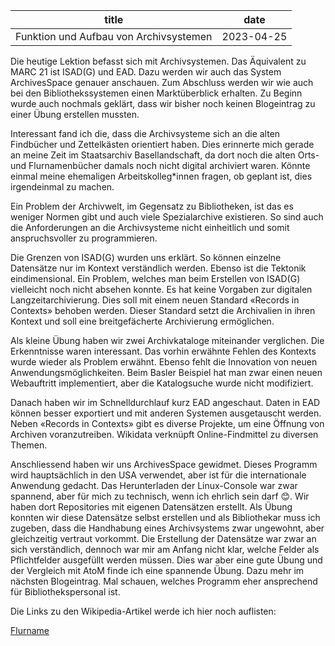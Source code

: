 |                    title                |    date       |
| --------------------------------------- | ------------- |
| Funktion und Aufbau von Archivsystemen  | 2023-04-25    |

Die heutige Lektion befasst sich mit Archivsystemen. Das Äquivalent zu MARC 21 ist ISAD(G) und EAD. Dazu werden wir auch das System ArchivesSpace genauer anschauen. Zum Abschluss werden wir wie auch bei den Bibliothekssystemen einen Marktüberblick erhalten. Zu Beginn wurde auch nochmals geklärt, dass wir bisher noch keinen Blogeintrag zu einer Übung erstellen mussten.

Interessant fand ich die, dass die Archivsysteme sich an die alten Findbücher und Zettelkästen orientiert haben. Dies erinnerte mich gerade an meine Zeit im Staatsarchiv Basellandschaft, da dort noch die alten Orts- und Flurnamenbücher damals noch nicht digital archiviert waren. Könnte einmal meine ehemaligen Arbeitskolleg*innen fragen, ob geplant ist, dies irgendeinmal zu machen.

Ein Problem der Archivwelt, im Gegensatz zu Bibliotheken, ist das es weniger Normen gibt und auch viele Spezialarchive existieren. So sind auch die Anforderungen an die Archivsysteme nicht einheitlich und somit anspruchsvoller zu programmieren.

Die Grenzen von ISAD(G) wurden uns erklärt. So können einzelne Datensätze nur im Kontext verständlich werden. Ebenso ist die Tektonik eindimensional. Ein Problem, welches man beim Erstellen von ISAD(G) vielleicht noch nicht absehen konnte. Es hat keine Vorgaben zur digitalen Langzeitarchivierung. Dies soll mit einem neuen Standard «Records in Contexts» behoben werden. Dieser Standard setzt die Archivalien in ihren Kontext und soll eine breitgefächerte Archivierung ermöglichen.

Als kleine Übung haben wir zwei Archivkataloge miteinander verglichen. Die Erkenntnisse waren interessant. Das vorhin erwähnte Fehlen des Kontexts wurde wieder als Problem erwähnt. Ebenso fehlt die Innovation von neuen Anwendungsmöglichkeiten. Beim Basler Beispiel hat man zwar einen neuen Webauftritt implementiert, aber die Katalogsuche wurde nicht modifiziert.

Danach haben wir im Schnelldurchlauf kurz EAD angeschaut. Daten in EAD können besser exportiert und mit anderen Systemen ausgetauscht werden. Neben «Records in Contexts» gibt es diverse Projekte, um eine Öffnung von Archiven voranzutreiben. Wikidata verknüpft Online-Findmittel zu diversen Themen.

Anschliessend haben wir uns ArchivesSpace gewidmet. Dieses Programm wird hauptsächlich in den USA verwendet, aber ist für die internationale Anwendung gedacht. Das Herunterladen der Linux-Console war zwar spannend, aber für mich zu technisch, wenn ich ehrlich sein darf 😊. Wir haben dort Repositories mit eigenen Datensätzen erstellt. Als Übung konnten wir diese Datensätze selbst erstellen und als Bibliothekar muss ich zugeben, dass die Handhabung eines Archivsystems zwar ungewohnt, aber gleichzeitig vertraut vorkommt. Die Erstellung der Datensätze war zwar an sich verständlich, dennoch war mir am Anfang nicht klar, welche Felder als Pflichtfelder ausgefüllt werden müssen. Dies war aber eine gute Übung und der Vergleich mit AtoM finde ich eine spannende Übung. Dazu mehr im nächsten Blogeintrag. Mal schauen, welches Programm eher ansprechend für Bibliothekspersonal ist.

Die Links zu den Wikipedia-Artikel werde ich hier noch auflisten:

[Flurname](https://de.wikipedia.org/wiki/Flurname)
